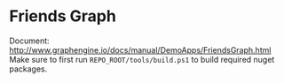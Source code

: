 # Friends Graph

Document: http://www.graphengine.io/docs/manual/DemoApps/FriendsGraph.html
Make sure to first run `REPO_ROOT/tools/build.ps1` to build required nuget packages.
